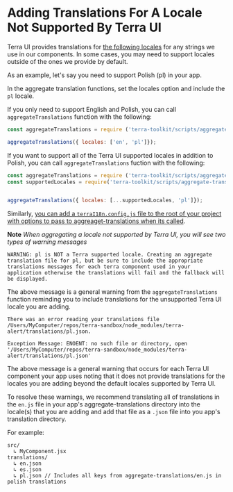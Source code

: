 # Adding Translations For A Locale Not Supported By Terra UI

Terra UI provides translations for [the following locales](https://github.com/cerner/terra-toolkit/blob/master/scripts/aggregate-translations/i18nSupportedLocales.js) for any strings we use in our components. In some cases, you may need to support locales outside of the ones we provide by default.

As an example, let's say you need to support Polish (pl) in your app.

In the aggregate translation functions, set the locales option and include the `pl` locale.

If you only need to support English and Polish, you can call `aggregateTranslations` function with the following:

```js
const aggregateTranslations = require ('terra-toolkit/scripts/aggregate-translations/aggregate-translations');

aggregateTranslations({ locales: ['en', 'pl']});
```

If you want to support all of the Terra UI supported locales in addition to Polish, you can call `aggregateTranslations` fuction with the following:

```js
const aggregateTranslations = require ('terra-toolkit/scripts/aggregate-translations/aggregate-translations');
const supportedLocales = require('terra-toolkit/scripts/aggregate-translations/i18nSupportedLocales');


aggregateTranslations({ locales: [...supportedLocales, 'pl']});
```

Similarly, [you can add a `terraI18n.config.js` file to the root of your project with options to pass to aggreaget-translations when its called](https://github.com/cerner/terra-toolkit/blob/master/docs/AggregateTranslations.md#terrai18nconfig-example).

**Note** *When aggregating a locale not supported by Terra UI, you will see two types of warning messages*

```
WARNING: pl is NOT a Terra supported locale. Creating an aggregate translation file for pl, but be sure to include the appropriate translations messages for each terra component used in your application otherwise the translations will fail and the fallback will be displayed.
```

The above message is a general warning from the `aggregateTranslations` function reminding you to include translations for the unsupported Terra UI locale you are adding.

```
There was an error reading your translations file /Users/MyComputer/repos/terra-sandbox/node_modules/terra-alert/translations/pl.json.

Exception Message: ENOENT: no such file or directory, open '/Users/MyComputer/repos/terra-sandbox/node_modules/terra-alert/translations/pl.json'
```

The above message is a general warning that occurs for each Terra UI component your app uses noting that it does not provide translations for the locales you are adding beyond the default locales supported by Terra UI.

To resolve these warnings, we recommend translating all of translations in the `en.js` file in your app's aggregate-translations directory into the locale(s) that you are adding and add that file as a `.json` file into you app's translation directory.

For example:

```
src/
  ↳ MyComponent.jsx
translations/
  ↳ en.json
  ↳ es.json
  ↳ pl.json // Includes all keys from aggregate-translations/en.js in polish translations
```